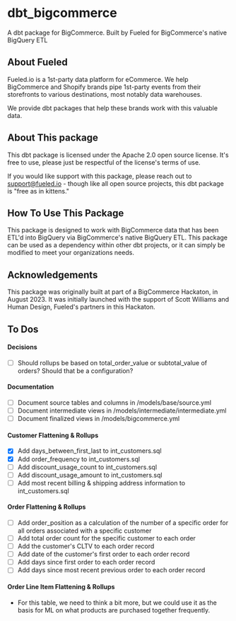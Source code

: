 # dbt_bigcommerce

A dbt package for BigCommerce. Built by Fueled for BigCommerce's native BigQuery ETL

## About Fueled

Fueled.io is a 1st-party data platform for eCommerce. We help BigCommerce and Shopify brands
pipe 1st-party events from their storefronts to various destinations, most notably data warehouses.

We provide dbt packages that help these brands work with this valuable data.

## About This package

This dbt package is licensed under the Apache 2.0 open source license. It's free to use, please just
be respectful of the license's terms of use.

If you would like support with this package, please reach out to support@fueled.io - though like all
open source projects, this dbt package is "free as in kittens."

## How To Use This Package

This package is designed to work with BigCommerce data that has been ETL'd into BigQuery via
BigCommerce's native BigQuery ETL. This package can be used as a dependency within other dbt projects, or 
it can simply be modified to meet your organizations needs.

## Acknowledgements

This package was originally built at part of a BigCommerce Hackaton, in August 2023. It was initially
launched with the support of Scott Williams and Human Design, Fueled's partners in this Hackaton.

## To Dos 

#### Decisions

* [ ] Should rollups be based on total_order_value or subtotal_value of orders? Should that be a configuration?

#### Documentation

* [ ] Document source tables and columns in /models/base/source.yml
* [ ] Document intermediate views in /models/intermediate/intermediate.yml
* [ ] Document finalized views in /models/bigcommerce.yml

#### Customer Flattening & Rollups

* [x] Add days_between_first_last to int_customers.sql
* [x] Add order_frequency to int_customers.sql
* [ ] Add discount_usage_count to int_customers.sql
* [ ] Add discount_usage_amount to int_customers.sql
* [ ] Add most recent billing & shipping address information to int_customers.sql

#### Order Flattening & Rollups

* [ ] Add order_position as a calculation of the number of a specific order for all orders associated with a specific customer
* [ ] Add total order count for the specific customer to each order
* [ ] Add the customer's CLTV to each order record
* [ ] Add date of the customer's first order to each order record
* [ ] Add days since first order to each order record
* [ ] Add days since most recent previous order to each order record

#### Order Line Item Flattening & Rollups

* For this table, we need to think a bit more, but we could use it as the basis for ML on what products are purchased together frequently.
